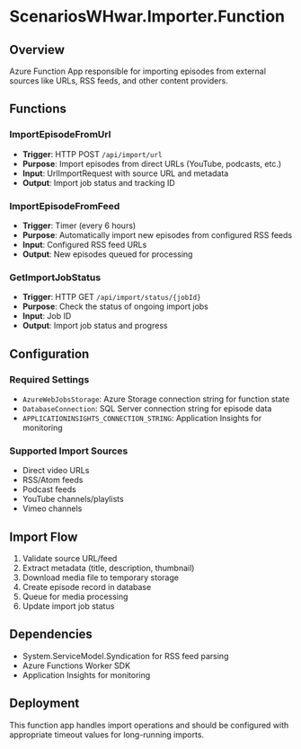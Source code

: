 # ScenariosWHwar.Importer.Function

## Overview

Azure Function App responsible for importing episodes from external sources like URLs, RSS feeds, and other content providers.

## Functions

### ImportEpisodeFromUrl

- **Trigger**: HTTP POST `/api/import/url`
- **Purpose**: Import episodes from direct URLs (YouTube, podcasts, etc.)
- **Input**: UrlImportRequest with source URL and metadata
- **Output**: Import job status and tracking ID

### ImportEpisodeFromFeed

- **Trigger**: Timer (every 6 hours)
- **Purpose**: Automatically import new episodes from configured RSS feeds
- **Input**: Configured RSS feed URLs
- **Output**: New episodes queued for processing

### GetImportJobStatus

- **Trigger**: HTTP GET `/api/import/status/{jobId}`
- **Purpose**: Check the status of ongoing import jobs
- **Input**: Job ID
- **Output**: Import job status and progress

## Configuration

### Required Settings

- `AzureWebJobsStorage`: Azure Storage connection string for function state
- `DatabaseConnection`: SQL Server connection string for episode data
- `APPLICATIONINSIGHTS_CONNECTION_STRING`: Application Insights for monitoring

### Supported Import Sources

- Direct video URLs
- RSS/Atom feeds
- Podcast feeds
- YouTube channels/playlists
- Vimeo channels

## Import Flow

1. Validate source URL/feed
2. Extract metadata (title, description, thumbnail)
3. Download media file to temporary storage
4. Create episode record in database
5. Queue for media processing
6. Update import job status

## Dependencies

- System.ServiceModel.Syndication for RSS feed parsing
- Azure Functions Worker SDK
- Application Insights for monitoring

## Deployment

This function app handles import operations and should be configured with appropriate timeout values for long-running imports.
